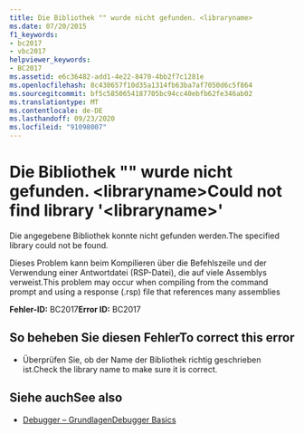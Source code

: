 ```yaml
---
title: Die Bibliothek "" wurde nicht gefunden. <libraryname>
ms.date: 07/20/2015
f1_keywords:
- bc2017
- vbc2017
helpviewer_keywords:
- BC2017
ms.assetid: e6c36482-add1-4e22-8470-4bb2f7c1281e
ms.openlocfilehash: 8c430657f10d35a1314fb63ba7af7050d6c5f864
ms.sourcegitcommit: bf5c5850654187705bc94cc40ebfb62fe346ab02
ms.translationtype: MT
ms.contentlocale: de-DE
ms.lasthandoff: 09/23/2020
ms.locfileid: "91098007"
---
```

# <a name="could-not-find-library-libraryname"></a><span data-ttu-id="23bd6-102">Die Bibliothek "" wurde nicht gefunden. \<libraryname></span><span class="sxs-lookup"><span data-stu-id="23bd6-102">Could not find library '\<libraryname>'</span></span>

<span data-ttu-id="23bd6-103">Die angegebene Bibliothek konnte nicht gefunden werden.</span><span class="sxs-lookup"><span data-stu-id="23bd6-103">The specified library could not be found.</span></span>  
  
 <span data-ttu-id="23bd6-104">Dieses Problem kann beim Kompilieren über die Befehlszeile und der Verwendung einer Antwortdatei (RSP-Datei), die auf viele Assemblys verweist.</span><span class="sxs-lookup"><span data-stu-id="23bd6-104">This problem may occur when compiling from the command prompt and using a response (.rsp) file that references many assemblies</span></span>  
  
 <span data-ttu-id="23bd6-105">**Fehler-ID:** BC2017</span><span class="sxs-lookup"><span data-stu-id="23bd6-105">**Error ID:** BC2017</span></span>  
  
## <a name="to-correct-this-error"></a><span data-ttu-id="23bd6-106">So beheben Sie diesen Fehler</span><span class="sxs-lookup"><span data-stu-id="23bd6-106">To correct this error</span></span>  
  
- <span data-ttu-id="23bd6-107">Überprüfen Sie, ob der Name der Bibliothek richtig geschrieben ist.</span><span class="sxs-lookup"><span data-stu-id="23bd6-107">Check the library name to make sure it is correct.</span></span>  
  
## <a name="see-also"></a><span data-ttu-id="23bd6-108">Siehe auch</span><span class="sxs-lookup"><span data-stu-id="23bd6-108">See also</span></span>

- [<span data-ttu-id="23bd6-109">Debugger – Grundlagen</span><span class="sxs-lookup"><span data-stu-id="23bd6-109">Debugger Basics</span></span>](/visualstudio/debugger/debugger-feature-tour)
